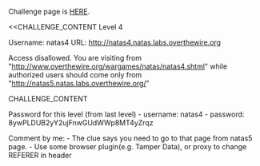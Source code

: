 Challenge page is <a href="http://www.overthewire.org/wargames/natas/natas4.shtml">HERE</a>.

<<CHALLENGE_CONTENT
Level 4

Username: natas4
URL:      http://natas4.natas.labs.overthewire.org

Access disallowed. You are visiting from "http://www.overthewire.org/wargames/natas/natas4.shtml" while authorized users should come only from "http://natas5.natas.labs.overthewire.org/" 

CHALLENGE_CONTENT

Password for this level (from last level)
	- username: natas4
	- password: 8ywPLDUB2yY2ujFnwGUdWWp8MT4yZrqz

Comment by me:
	- The clue says you need to go to that page from natas5 page.
	- Use some browser plugin(e.g. Tamper Data), or proxy to change REFERER in header